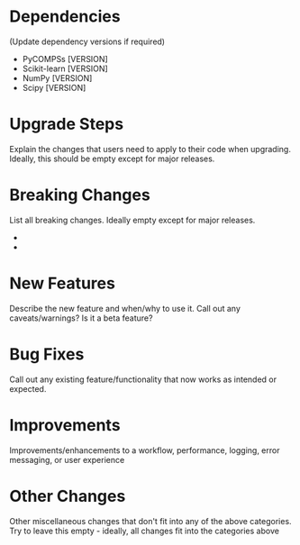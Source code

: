 # Dependencies
(Update dependency versions if required)

- PyCOMPSs [VERSION]
- Scikit-learn [VERSION]
- NumPy [VERSION]
- Scipy [VERSION]

# Upgrade Steps

Explain the changes that users need to apply to their code when upgrading. 
Ideally, this should be empty except for major releases.

# Breaking Changes

List all breaking changes. Ideally empty except for major releases.

-  
- 

# New Features

Describe the new feature and when/why to use it. Call out any caveats/warnings? Is it a beta feature?

# Bug Fixes

Call out any existing feature/functionality that now works as intended or expected.

# Improvements

Improvements/enhancements to a workflow, performance, logging, error messaging, or user experience

# Other Changes

Other miscellaneous changes that don't fit into any of the above categories. Try to leave this empty - ideally, all changes fit into the categories above